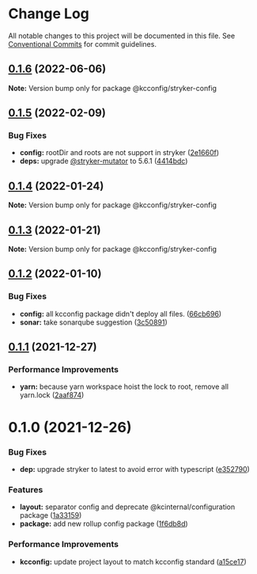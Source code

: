# Change Log

All notable changes to this project will be documented in this file.
See [Conventional Commits](https://conventionalcommits.org) for commit guidelines.

## [0.1.6](https://github.com/kamontat/kcutils/compare/@kcconfig/stryker-config@0.1.5...@kcconfig/stryker-config@0.1.6) (2022-06-06)

**Note:** Version bump only for package @kcconfig/stryker-config





## [0.1.5](https://github.com/kamontat/kcutils/compare/@kcconfig/stryker-config@0.1.4...@kcconfig/stryker-config@0.1.5) (2022-02-09)


### Bug Fixes

* **config:** rootDir and roots are not support in stryker ([2e1660f](https://github.com/kamontat/kcutils/commit/2e1660faacbee03cb33faf377d909214ebef0279))
* **deps:** upgrade [@stryker-mutator](https://github.com/stryker-mutator) to 5.6.1 ([4414bdc](https://github.com/kamontat/kcutils/commit/4414bdc71996c26394247a055e690b881d27a784))





## [0.1.4](https://github.com/kamontat/kcutils/compare/@kcconfig/stryker-config@0.1.3...@kcconfig/stryker-config@0.1.4) (2022-01-24)

**Note:** Version bump only for package @kcconfig/stryker-config





## [0.1.3](https://github.com/kamontat/kcutils/compare/@kcconfig/stryker-config@0.1.2...@kcconfig/stryker-config@0.1.3) (2022-01-21)

**Note:** Version bump only for package @kcconfig/stryker-config





## [0.1.2](https://github.com/kamontat/kcutils/compare/@kcconfig/stryker-config@0.1.1...@kcconfig/stryker-config@0.1.2) (2022-01-10)


### Bug Fixes

* **config:** all kcconfig package didn't deploy all files. ([66cb696](https://github.com/kamontat/kcutils/commit/66cb6968b0ad2917b53477dd5f9fec3fba97a5ff))
* **sonar:** take sonarqube suggestion ([3c50891](https://github.com/kamontat/kcutils/commit/3c508912543396fda4ee7e93ed6226c8c0770cdc))





## [0.1.1](https://github.com/kamontat/kcutils/compare/@kcconfig/stryker-config@0.1.0...@kcconfig/stryker-config@0.1.1) (2021-12-27)


### Performance Improvements

* **yarn:** because yarn workspace hoist the lock to root, remove all yarn.lock ([2aaf874](https://github.com/kamontat/kcutils/commit/2aaf87404c68f6b7f1ad8deb5984b5e00ba6085e))





# 0.1.0 (2021-12-26)


### Bug Fixes

* **dep:** upgrade stryker to latest to avoid error with typescript ([e352790](https://github.com/kamontat/kcutils/commit/e352790cccfdeeab8922ef9a9f899b91c6c657d7))


### Features

* **layout:** separator config and deprecate @kcinternal/configuration package ([1a33159](https://github.com/kamontat/kcutils/commit/1a3315969554ef2ee0c97734bfd7557fadc48ded))
* **package:** add new rollup config package ([1f6db8d](https://github.com/kamontat/kcutils/commit/1f6db8d228d6a4d8c6154754ac11386fdc34ad1f))


### Performance Improvements

* **kcconfig:** update project layout to match kcconfig standard ([a15ce17](https://github.com/kamontat/kcutils/commit/a15ce17b2e93d10ecb9c883a897f2e305893ef58))
